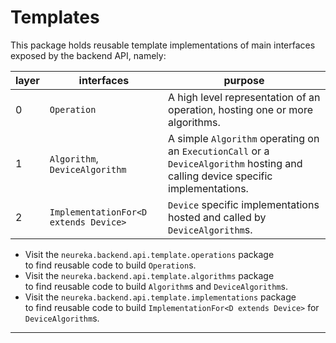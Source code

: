 # Templates #

This package holds reusable template implementations
of main interfaces exposed by the backend API, namely:

| layer | interfaces                            | purpose                                                                                                                          |
|-------|---------------------------------------|----------------------------------------------------------------------------------------------------------------------------------|
| 0     | `Operation`                           | A high level representation of an operation, hosting one or more algorithms.                                                     |
| 1     | `Algorithm`, `DeviceAlgorithm`        | A simple `Algorithm` operating on an `ExecutionCall` or a `DeviceAlgorithm` hosting and calling device specific implementations. |
| 2     | `ImplementationFor<D extends Device>` | `Device` specific implementations hosted and called by `DeviceAlgorithm`s.                                                       |

- Visit the `neureka.backend.api.template.operations` package <br>to find reusable code to build `Operation`s. <br>
- Visit the `neureka.backend.api.template.algorithms` package <br>to find reusable code to build `Algorithm`s and `DeviceAlgorithm`s. <br>
- Visit the `neureka.backend.api.template.implementations` package <br>to find reusable code to build `ImplementationFor<D extends Device>` for `DeviceAlgorithm`s. <br>

---
